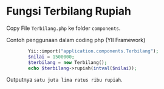 # Fungsi Terbilang Rupiah

 
Copy File `Terbilang.php` ke folder `components`.

Contoh penggunaan dalam coding php (YII Framework)
```php
	    Yii::import("application.components.Terbilang");
	    $nilai = 1500000;
	    $terbilang = new Terbilang();
	    echo $terbilang->rupiah(intval($nilai));
```
Outputnya `satu juta lima ratus ribu rupiah`.
